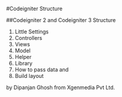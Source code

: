 #Codeigniter Structure

##Codeigniter 2 and Codeigniter 3 Structure


1. Little Settings 
2. Controllers
3. Views
4. Model
5. Helper
6. Library
7. How to pass data and 
8. Build layout


by Dipanjan Ghosh
from Xgenmedia Pvt Ltd.
